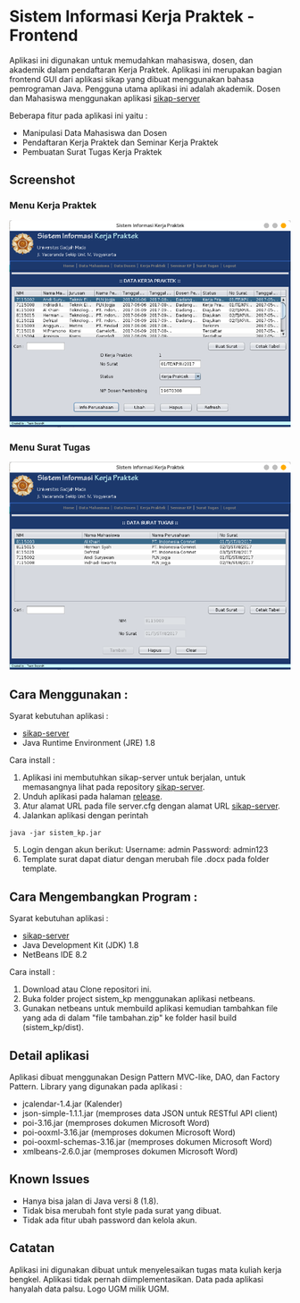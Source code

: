 # Sistem Informasi Kerja Praktek - Frontend
Aplikasi ini digunakan untuk memudahkan mahasiswa, dosen, dan akademik dalam pendaftaran Kerja Praktek. Aplikasi ini merupakan bagian frontend GUI dari aplikasi sikap yang dibuat menggunakan bahasa pemrograman Java. Pengguna utama aplikasi ini adalah akademik. Dosen dan Mahasiswa menggunakan aplikasi [sikap-server](https://github.com/ilham-openbeta/sikap-server)

Beberapa fitur pada aplikasi ini yaitu :
- Manipulasi Data Mahasiswa dan Dosen
- Pendaftaran Kerja Praktek dan Seminar Kerja Praktek
- Pembuatan Surat Tugas Kerja Praktek

## Screenshot
### Menu Kerja Praktek
[![kerjapraktek](https://github.com/ilham-openbeta/sikap-front/raw/master/screenshot/menu%20kerja%20praktek.png)](https://github.com/ilham-openbeta/sikap-front/raw/master/screenshot/menu%20kerja%20praktek.png)

### Menu Surat Tugas
[![surattugas](https://github.com/ilham-openbeta/sikap-front/raw/master/screenshot/menu%20surat%20tugas.png)](https://github.com/ilham-openbeta/sikap-front/raw/master/screenshot/menu%20surat%20tugas.png)

## Cara Menggunakan :
Syarat kebutuhan aplikasi :
- [sikap-server](https://github.com/ilham-openbeta/sikap-server)
- Java Runtime Environment (JRE) 1.8

Cara install :
1. Aplikasi ini membutuhkan sikap-server untuk berjalan, untuk memasangnya lihat pada repository [sikap-server](https://github.com/ilham-openbeta/sikap-server).
2. Unduh aplikasi pada halaman [release](https://github.com/ilham-openbeta/sikap-front/releases/download/v1.0/Sistem.Informasi.KP.zip).
3. Atur alamat URL pada file server.cfg dengan alamat URL [sikap-server](https://github.com/ilham-openbeta/sikap-server).
4. Jalankan aplikasi dengan perintah
```
java -jar sistem_kp.jar
```
5. Login dengan akun berikut:
Username: admin
Password: admin123
6. Template surat dapat diatur dengan merubah file .docx pada folder template.

## Cara Mengembangkan Program :
Syarat kebutuhan aplikasi :
- [sikap-server](https://github.com/ilham-openbeta/sikap-server)
- Java Development Kit (JDK) 1.8
- NetBeans IDE 8.2

Cara install :
1. Download atau Clone repositori ini.
2. Buka folder project sistem_kp menggunakan aplikasi netbeans.
3. Gunakan netbeans untuk membuild aplikasi kemudian tambahkan file yang ada di dalam "file tambahan.zip" ke folder hasil build (sistem_kp/dist).

## Detail aplikasi
Aplikasi dibuat menggunakan Design Pattern MVC-like, DAO, dan Factory Pattern. Library yang digunakan pada aplikasi :
- jcalendar-1.4.jar (Kalender)
- json-simple-1.1.1.jar (memproses data JSON untuk RESTful API client)
- poi-3.16.jar (memproses dokumen Microsoft Word)
- poi-ooxml-3.16.jar (memproses dokumen Microsoft Word)
- poi-ooxml-schemas-3.16.jar (memproses dokumen Microsoft Word)
- xmlbeans-2.6.0.jar (memproses dokumen Microsoft Word)

## Known Issues
- Hanya bisa jalan di Java versi 8 (1.8).
- Tidak bisa merubah font style pada surat yang dibuat.
- Tidak ada fitur ubah password dan kelola akun.

## Catatan
Aplikasi ini digunakan dibuat untuk menyelesaikan tugas mata kuliah kerja bengkel. Aplikasi tidak pernah diimplementasikan. Data pada aplikasi hanyalah data palsu. Logo UGM milik UGM.
